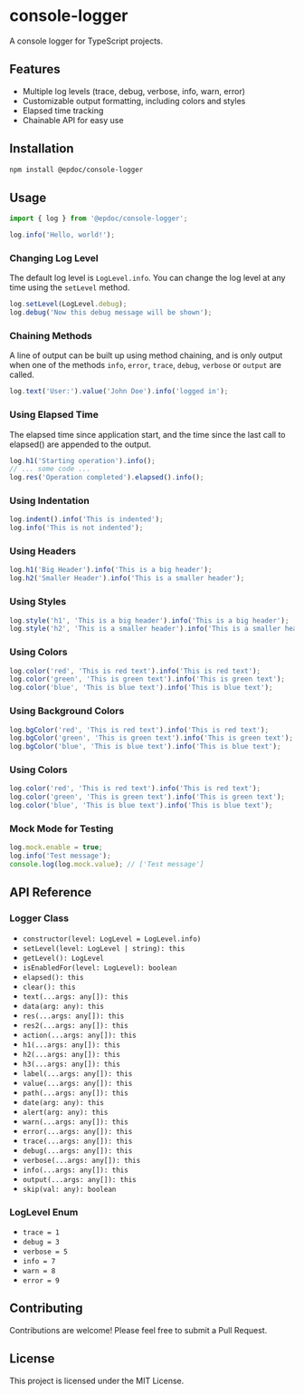 # console-logger

A console logger for TypeScript projects.

## Features

- Multiple log levels (trace, debug, verbose, info, warn, error)
- Customizable output formatting, including colors and styles
- Elapsed time tracking
- Chainable API for easy use

## Installation

```bash
npm install @epdoc/console-logger
```

## Usage

```typescript
import { log } from '@epdoc/console-logger';

log.info('Hello, world!');
```

### Changing Log Level

The default log level is `LogLevel.info`. You can change the log level at any time using the `setLevel` method.

```typescript
log.setLevel(LogLevel.debug);
log.debug('Now this debug message will be shown');
```

### Chaining Methods

A line of output can be built up using method chaining, and is only output when
one of the methods `info`, `error`, `trace`, `debug`, `verbose` or `output` are
called.

```typescript
log.text('User:').value('John Doe').info('logged in');
```

### Using Elapsed Time

The elapsed time since application start, and the time since the last call to
elapsed() are appended to the output.

```typescript
log.h1('Starting operation').info();
// ... some code ...
log.res('Operation completed').elapsed().info();
```

### Using Indentation

```typescript
log.indent().info('This is indented');
log.info('This is not indented');
```

### Using Headers

```typescript
log.h1('Big Header').info('This is a big header');
log.h2('Smaller Header').info('This is a smaller header');
```

### Using Styles

```typescript
log.style('h1', 'This is a big header').info('This is a big header');
log.style('h2', 'This is a smaller header').info('This is a smaller header');
```

### Using Colors

```typescript
log.color('red', 'This is red text').info('This is red text');
log.color('green', 'This is green text').info('This is green text');
log.color('blue', 'This is blue text').info('This is blue text');
```

### Using Background Colors

```typescript
log.bgColor('red', 'This is red text').info('This is red text');
log.bgColor('green', 'This is green text').info('This is green text');
log.bgColor('blue', 'This is blue text').info('This is blue text');
```

### Using Colors

```typescript
log.color('red', 'This is red text').info('This is red text');
log.color('green', 'This is green text').info('This is green text');
log.color('blue', 'This is blue text').info('This is blue text');
```

### Mock Mode for Testing

```typescript
log.mock.enable = true;
log.info('Test message');
console.log(log.mock.value); // ['Test message']
```


## API Reference

### Logger Class

- `constructor(level: LogLevel = LogLevel.info)`
- `setLevel(level: LogLevel | string): this`
- `getLevel(): LogLevel`
- `isEnabledFor(level: LogLevel): boolean`
- `elapsed(): this`
- `clear(): this`
- `text(...args: any[]): this`
- `data(arg: any): this`
- `res(...args: any[]): this`
- `res2(...args: any[]): this`
- `action(...args: any[]): this`
- `h1(...args: any[]): this`
- `h2(...args: any[]): this`
- `h3(...args: any[]): this`
- `label(...args: any[]): this`
- `value(...args: any[]): this`
- `path(...args: any[]): this`
- `date(arg: any): this`
- `alert(arg: any): this`
- `warn(...args: any[]): this`
- `error(...args: any[]): this`
- `trace(...args: any[]): this`
- `debug(...args: any[]): this`
- `verbose(...args: any[]): this`
- `info(...args: any[]): this`
- `output(...args: any[]): this`
- `skip(val: any): boolean`

### LogLevel Enum

- `trace = 1`
- `debug = 3`
- `verbose = 5`
- `info = 7`
- `warn = 8`
- `error = 9`

## Contributing

Contributions are welcome! Please feel free to submit a Pull Request.

## License

This project is licensed under the MIT License.